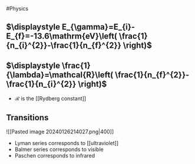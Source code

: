 #Physics 
## $\displaystyle E_{\gamma}=E_{i}-E_{f}=-13.6\mathrm{eV}\left( \frac{1}{n_{i}^{2}}-\frac{1}{n_{f}^{2}} \right)$
## $\displaystyle \frac{1}{\lambda}=\mathcal{R}\left( \frac{1}{n_{f}^{2}}-\frac{1}{n_{i}^{2}} \right)$
* $\displaystyle \mathcal{R}$ is the [[Rydberg constant]]
## Transitions
![[Pasted image 20240126214027.png|400]]
* Lyman series corresponds to  [[ultraviolet]]
* Balmer series corresponds to visible
* Paschen corresponds to infrared